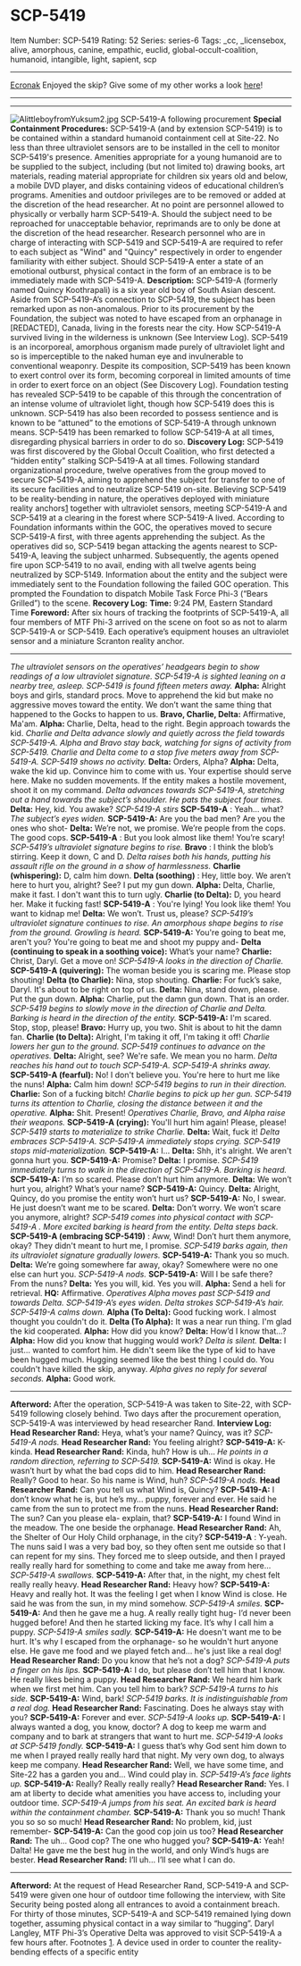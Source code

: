 # SCP-5419
Item Number: SCP-5419
Rating: 52
Series: series-6
Tags: _cc, _licensebox, alive, amorphous, canine, empathic, euclid, global-occult-coalition, humanoid, intangible, light, sapient, scp

---

[Ecronak](javascript:;)
Enjoyed the skip? Give some of my other works a look [here](http://scp-wiki.wikidot.com/ekronak-s-archive-with-commentary|)!
* * *
* * *
![AlittleboyfromYuksum2.jpg](https://scp-wiki.wdfiles.com/local--files/scp-5419/AlittleboyfromYuksum2.jpg)
SCP-5419-A following procurement
**Special Containment Procedures:** SCP-5419-A (and by extension SCP-5419) is to be contained within a standard humanoid containment cell at Site-22. No less than three ultraviolet sensors are to be installed in the cell to monitor SCP-5419's presence.
Amenities appropriate for a young humanoid are to be supplied to the subject, including (but not limited to) drawing books, art materials, reading material appropriate for children six years old and below, a mobile DVD player, and disks containing videos of educational children’s programs. Amenities and outdoor privileges are to be removed or added at the discretion of the head researcher.
At no point are personnel allowed to physically or verbally harm SCP-5419-A. Should the subject need to be reproached for unacceptable behavior, reprimands are to only be done at the discretion of the head researcher.
Research personnel who are in charge of interacting with SCP-5419 and SCP-5419-A are required to refer to each subject as "Wind" and "Quincy" respectively in order to engender familiarity with either subject. Should SCP-5419-A enter a state of an emotional outburst, physical contact in the form of an embrace is to be immediately made with SCP-5419-A.
**Description:** SCP-5419-A (formerly named Quincy Koothrapali) is a six year old boy of South Asian descent. Aside from SCP-5419-A’s connection to SCP-5419, the subject has been remarked upon as non-anomalous. Prior to its procurement by the Foundation, the subject was noted to have escaped from an orphanage in [REDACTED], Canada, living in the forests near the city. How SCP-5419-A survived living in the wilderness is unknown (See Interview Log).
SCP-5419 is an incorporeal, amorphous organism made purely of ultraviolet light and so is imperceptible to the naked human eye and invulnerable to conventional weaponry. Despite its composition, SCP-5419 has been known to exert control over its form, becoming corporeal in limited amounts of time in order to exert force on an object (See Discovery Log). Foundation testing has revealed SCP-5419 to be capable of this through the concentration of an intense volume of ultraviolet light, though how SCP-5419 does this is unknown.
SCP-5419 has also been recorded to possess sentience and is known to be “attuned” to the emotions of SCP-5419-A through unknown means. SCP-5419 has been remarked to follow SCP-5419-A at all times, disregarding physical barriers in order to do so.
**Discovery Log:** SCP-5419 was first discovered by the Global Occult Coalition, who first detected a “hidden entity” stalking SCP-5419-A at all times. Following standard organizational procedure, twelve operatives from the group moved to secure SCP-5419-A, aiming to apprehend the subject for transfer to one of its secure facilities and to neutralize SCP-5419 on-site.
Believing SCP-5419 to be reality-bending in nature, the operatives deployed with miniature reality anchors[1](javascript:;) together with ultraviolet sensors, meeting SCP-5419-A and SCP-5419 at a clearing in the forest where SCP-5419-A lived. According to Foundation informants within the GOC, the operatives moved to secure SCP-5419-A first, with three agents apprehending the subject. As the operatives did so, SCP-5419 began attacking the agents nearest to SCP-5419-A, leaving the subject unharmed. Subsequently, the agents opened fire upon SCP-5419 to no avail, ending with all twelve agents being neutralized by SCP-5149.
Information about the entity and the subject were immediately sent to the Foundation following the failed GOC operation. This prompted the Foundation to dispatch Mobile Task Force Phi-3 (“Bears Grilled”) to the scene.
**Recovery Log:**
**Time:** 9:24 PM, Eastern Standard Time
**Foreword:** After six hours of tracking the footprints of SCP-5419-A, all four members of MTF Phi-3 arrived on the scene on foot so as not to alarm SCP-5419-A or SCP-5419. Each operative’s equipment houses an ultraviolet sensor and a miniature Scranton reality anchor.
* * *
_The ultraviolet sensors on the operatives’ headgears begin to show readings of a low ultraviolet signature. SCP-5419-A is sighted leaning on a nearby tree, asleep. SCP-5419 is found fifteen meters away._
**Alpha:** Alright boys and girls, standard procs. Move to apprehend the kid but make no aggressive moves toward the entity. We don’t want the same thing that happened to the Gocks to happen to us.
**Bravo, Charlie, Delta:** Affirmative, Ma'am.
**Alpha:** Charlie, Delta, head to the right. Begin approach towards the kid.
_Charlie and Delta advance slowly and quietly across the field towards SCP-5419-A. Alpha and Bravo stay back, watching for signs of activity from SCP-5419._
_Charlie and Delta come to a stop five meters away from SCP-5419-A. SCP-5419 shows no activity._
**Delta:** Orders, Alpha?
**Alpha:** Delta, wake the kid up. Convince him to come with us. Your expertise should serve here. Make no sudden movements. If the entity makes a hostile movement, shoot it on my command.
_Delta advances towards SCP-5419-A, stretching out a hand towards the subject’s shoulder. He pats the subject four times._
**Delta:** Hey, kid. You awake?
_SCP-5419-A stirs_
**SCP-5419-A** : Yeah… what?
_The subject’s eyes widen._
**SCP-5419-A:** Are you the bad men? Are you the ones who shot-
**Delta:** We’re not, we promise. We’re people from the cops. The good cops.
**SCP-5419-A** : But you look almost like them! You’re scary!
_SCP-5419’s ultraviolet signature begins to rise._
**Bravo** : I think the blob’s stirring. Keep it down, C and D.
_Delta raises both his hands, putting his assault rifle on the ground in a show of harmlessness._
**Charlie (whispering):** D, calm him down.
**Delta (soothing)** : Hey, little boy. We aren’t here to hurt you, alright? See? I put my gun down.
**Alpha:** Delta, Charlie, make it fast. I don't want this to turn ugly.
**Charlie (to Delta):** D, you heard her. Make it fucking fast!
**SCP-5419-A** : You're lying! You look like them! You want to kidnap me!
**Delta:** We won’t. Trust us, please?
_SCP-5419’s ultraviolet signature continues to rise. An amorphous shape begins to rise from the ground. Growling is heard._
**SCP-5419-A:** You're going to beat me, aren't you? You're going to beat me and shoot my puppy and-
**Delta (continuing to speak in a soothing voice):** What’s your name?
**Charlie:** Christ, Daryl. Get a move on!
_SCP-5419-A looks in the direction of Charlie._
**SCP-5419-A (quivering):** The woman beside you is scaring me. Please stop shouting!
**Delta (to Charlie):** Nina, stop shouting.
**Charlie:** For fuck’s sake, Daryl. It's about to be right on top of us.
**Delta:** Nina, stand down, please. Put the gun down.
**Alpha:** Charlie, put the damn gun down. That is an order.
_SCP-5419 begins to slowly move in the direction of Charlie and Delta. Barking is heard in the direction of the entity._
**SCP-5419-A:** I'm scared. Stop, stop, please!
**Bravo:** Hurry up, you two. Shit is about to hit the damn fan.
**Charlie (to Delta):** Alright, I'm taking it off, I'm taking it off!
_Charlie lowers her gun to the ground._
_SCP-5419 continues to advance on the operatives._
**Delta:** Alright, see? We're safe. We mean you no harm.
_Delta reaches his hand out to touch SCP-5419-A._
_SCP-5419-A shrinks away._
**SCP-5419-A (fearful):** No! I don't believe you. You're here to hurt me like the nuns!
**Alpha:** Calm him down!
_SCP-5419 begins to run in their direction._
**Charlie:** Son of a fucking bitch!
_Charlie begins to pick up her gun._
_SCP-5419 turns its attention to Charlie, closing the distance between it and the operative._
**Alpha:** Shit. Present!
_Operatives Charlie, Bravo, and Alpha raise their weapons._
**SCP-5419-A (crying):** You'll hurt him again! Please, please!
_SCP-5419 starts to materialize to strike Charlie._
**Delta:** Wait, fuck it!
_Delta embraces SCP-5419-A._
_SCP-5419-A immediately stops crying. SCP-5419 stops mid-materialization._
**SCP-5419-A:** I…
**Delta:** Shh, it's alright. We aren't gonna hurt you.
**SCP-5419-A:** Promise?
**Delta:** I promise.
_SCP-5419 immediately turns to walk in the direction of SCP-5419-A. Barking is heard._
**SCP-5419-A:** I’m so scared. Please don’t hurt him anymore.
**Delta:** We won’t hurt you, alright? What’s your name?
**SCP-5419-A:** Quincy.
**Delta:** Alright, Quincy, do you promise the entity won’t hurt us?
**SCP-5419-A:** No, I swear. He just doesn’t want me to be scared.
**Delta:** Don’t worry. We won’t scare you anymore, alright?
_SCP-5419 comes into physical contact with SCP-5419-A . More excited barking is heard from the entity. Delta steps back._
**SCP-5419-A (embracing SCP-5419)** : Aww, Wind! Don’t hurt them anymore, okay? They didn't meant to hurt me, I promise.
_SCP-5419 barks again, then its ultraviolet signature gradually lowers._
**SCP-5419-A:** Thank you so much.
**Delta:** We’re going somewhere far away, okay? Somewhere were no one else can hurt you.
_SCP-5419-A nods._
**SCP-5419-A:** Will I be safe there? From the nuns?
**Delta:** Yes you will, kid. Yes you will.
**Alpha:** Send a heli for retrieval.
**HQ:** Affirmative.
_Operatives Alpha moves past SCP-5419 and towards Delta._
_SCP-5419-A’s eyes widen._
_Delta strokes SCP-5419-A’s hair. SCP-5419-A calms down._
**Alpha (To Delta):** Good fucking work. I almost thought you couldn't do it.
**Delta (To Alpha):** It was a near run thing. I'm glad the kid cooperated.
**Alpha:** How did you know?
**Delta:** How’d I know that…?
**Alpha:** How did you know that hugging would work?
_Delta is silent._
**Delta:** I just… wanted to comfort him. He didn't seem like the type of kid to have been hugged much. Hugging seemed like the best thing I could do. You couldn't have killed the skip, anyway.
_Alpha gives no reply for several seconds._
**Alpha:** Good work.
<End Log>
* * *
**Afterword:** After the operation, SCP-5419-A was taken to Site-22, with SCP-5419 following closely behind. Two days after the procurement operation, SCP-5419-A was interviewed by head researcher Rand.
**Interview Log:**
<Begin Log>
**Head Researcher Rand:** Heya, what’s your name? Quincy, was it?
_SCP-5419-A nods._
**Head Researcher Rand:** You feeling alright?
**SCP-5419-A:** K-kinda.
**Head Researcher Rand:** Kinda, huh? How is uh…
_He points in a random direction, referring to SCP-5419._
**SCP-5419-A:** Wind is okay. He wasn’t hurt by what the bad cops did to him.
**Head Researcher Rand:** Really? Good to hear. So his name is Wind, huh?
_SCP-5419-A nods._
**Head Researcher Rand:** Can you tell us what Wind is, Quincy?
**SCP-5419-A:** I don’t know what he is, but he’s my… puppy, forever and ever. He said he came from the sun to protect me from the nuns.
**Head Researcher Rand:** The sun? Can you please ela- explain, that?
**SCP-5419-A:** I found Wind in the meadow. The one beside the orphanage.
**Head Researcher Rand:** Ah, the Shelter of Our Holy Child orphanage, in the city?
**SCP-5419-A** : Y-yeah. The nuns said I was a very bad boy, so they often sent me outside so that I can repent for my sins. They forced me to sleep outside, and then I prayed really really hard for something to come and take me away from here…
_SCP-5419-A swallows._
**SCP-5419-A:** After that, in the night, my chest felt really really heavy.
**Head Researcher Rand:** Heavy how?
**SCP-5419-A:** Heavy and really hot. It was the feeling I get when I know Wind is close. He said he was from the sun, in my mind somehow.
_SCP-5419-A smiles._
**SCP-5419-A:** And then he gave me a hug. A really really tight hug- I’d never been hugged before! And then he started licking my face. It’s why I call him a puppy.
_SCP-5419-A smiles sadly._
**SCP-5419-A:** He doesn't want me to be hurt. It's why I escaped from the orphanage- so he wouldn't hurt anyone else. He gave me food and we played fetch and… he's just like a real dog!
**Head Researcher Rand:** Do you know that he’s not a dog?
_SCP-5419-A puts a finger on his lips._
**SCP-5419-A:** I do, but please don’t tell him that I know. He really likes being a puppy.
**Head Researcher Rand:** We heard him bark when we first met him. Can you tell him to bark?
_SCP-5419-A turns to his side._
**SCP-5419-A:** Wind, bark!
_SCP-5419 barks. It is indistinguishable from a real dog._
**Head Researcher Rand:** Fascinating. Does he always stay with you?
**SCP-5419-A:** Forever and ever.
_SCP-5419-A looks up._
**SCP-5419-A:** I always wanted a dog, you know, doctor? A dog to keep me warm and company and to bark at strangers that want to hurt me.
_SCP-5419-A looks at SCP-5419 fondly._
**SCP-5419-A:** I guess that’s why God sent him down to me when I prayed really really hard that night. My very own dog, to always keep me company.
**Head Researcher Rand:** Well, we have some time, and Site-22 has a garden you and… Wind could play in.
_SCP-5419-A’s face lights up._
**SCP-5419-A:** Really? Really really really?
**Head Researcher Rand:** Yes. I am at liberty to decide what amenities you have access to, including your outdoor time.
_SCP-5419-A jumps from his seat. An excited bark is heard within the containment chamber._
**SCP-5419-A:** Thank you so much! Thank you so so so much!
**Head Researcher Rand:** No problem, kid, just remember-
**SCP-5419-A:** Can the good cop join us too?
**Head Researcher Rand:** The uh… Good cop? The one who hugged you?
**SCP-5419-A:** Yeah! Dalta! He gave me the best hug in the world, and only Wind’s hugs are bester.
**Head Researcher Rand:** I’ll uh… I’ll see what I can do.
<End Log>
* * *
**Afterword:** At the request of Head Researcher Rand, SCP-5419-A and SCP-5419 were given one hour of outdoor time following the interview, with Site Security being posted along all entrances to avoid a containment breach. For thirty of those minutes, SCP-5419-A and SCP-5419 remained lying down together, assuming physical contact in a way similar to “hugging”. Daryl Langley, MTF Phi-3’s Operative Delta was approved to visit SCP-5419-A a few hours after.
Footnotes
[1](javascript:;). A device used in order to counter the reality-bending effects of a specific entity